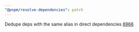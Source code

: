 ```yaml
---
"@pnpm/resolve-dependencies": patch
---
```


Dedupe deps with the same alias in direct dependencies [6966](https://github.com/pnpm/pnpm/issues/6966)
